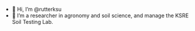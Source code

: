 - 👋 Hi, I’m @rutterksu
- 👀 I’m a researcher in agronomy and soil science, and manage the KSRE Soil Testing Lab.

<!---
rutterksu/rutterksu is a ✨ special ✨ repository because its `README.md` (this file) appears on your GitHub profile.
You can click the Preview link to take a look at your changes.
--->
